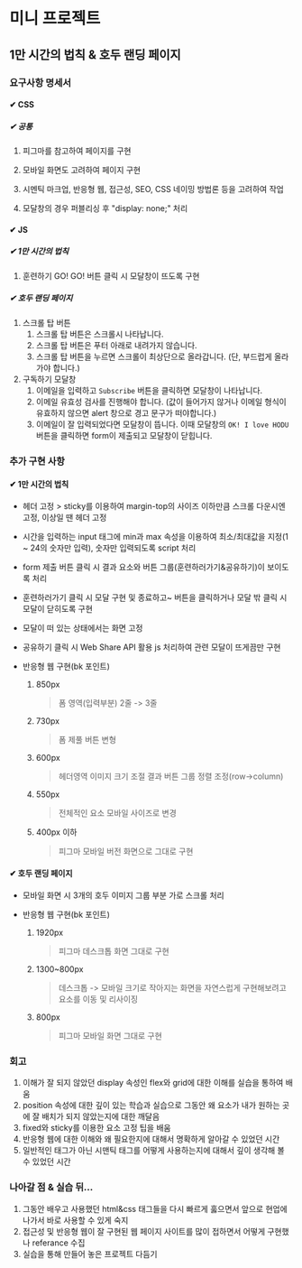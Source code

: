 # 미니 프로젝트

## 1만 시간의 법칙 & 호두 랜딩 페이지

### 요구사항 명세서

#### ✔ CSS

##### ✔ 공통

1. 피그마를 참고하여 페이지를 구현

2. 모바일 화면도 고려하여 페이지 구현

3. 시멘틱 마크업, 반응형 웹, 접근성, SEO, CSS 네이밍 방법론 등을 고려하여 작업

4. 모달창의 경우 퍼블리싱 후 "display: none;" 처리

#### ✔ JS

##### ✔ 1만 시간의 법칙

1. 훈련하기 GO! GO! 버튼 클릭 시 모달창이 뜨도록 구현

##### ✔ 호두 랜딩 페이지

1.  스크롤 탑 버튼
    1. 스크롤 탑 버튼은 스크롤시 나타납니다.
    2. 스크롤 탑 버튼은 푸터 아래로 내려가지 않습니다.
    3. 스크롤 탑 버튼을 누르면 스크롤이 최상단으로 올라갑니다. (단, 부드럽게 올라가야 합니다.)
2.  구독하기 모달창
    1. 이메일을 입력하고 `Subscribe` 버튼을 클릭하면 모달창이 나타납니다.
    2. 이메일 유효성 검사를 진행해야 합니다. (값이 들어가지 않거나 이메일 형식이 유효하지 않으면 alert 창으로 경고 문구가 떠야합니다.)
    3. 이메일이 잘 입력되었다면 모달창이 뜹니다. 이때 모달창의 `OK! I love HODU` 버튼을 클릭하면 form이 제출되고 모달창이 닫힙니다.

### 추가 구현 사항

#### ✔ 1만 시간의 법칙

- 헤더 고정 > sticky를 이용하여 margin-top의 사이즈 이하만큼 스크롤 다운시엔 고정, 이상일 땐 헤더 고정

- 시간을 입력하는 input 태그에 min과 max 속성을 이용하여 최소/최대값을 지정(1 ~ 24의 숫자만 입력), 숫자만 입력되도록 script 처리

- form 제출 버튼 클릭 시 결과 요소와 버튼 그룹(훈련하러가기&공유하기)이 보이도록 처리

- 훈련하러가기 클릭 시 모달 구현 및 종료하고~ 버튼을 클릭하거나 모달 밖 클릭 시 모달이 닫히도록 구현

- 모달이 떠 있는 상태에서는 화면 고정

- 공유하기 클릭 시 Web Share API 활용 js 처리하여 관련 모달이 뜨게끔만 구현

- 반응형 웹 구현(bk 포인트)

  1. 850px

     > 폼 영역(입력부분) 2줄 -> 3줄

  2. 730px

     > 폼 제풀 버튼 변형

  3. 600px

     > 헤더영역 이미지 크기 조절
     > 결과 버튼 그룹 정렬 조정(row->column)

  4. 550px

     > 전체적인 요소 모바일 사이즈로 변경

  5. 400px 이하
     > 피그마 모바일 버전 화면으로 그대로 구현

#### ✔ 호두 랜딩 페이지

- 모바일 화면 시 3개의 호두 이미지 그룹 부분 가로 스크롤 처리

- 반응형 웹 구현(bk 포인트)

  1. 1920px

     > 피그마 데스크톱 화면 그대로 구현

  2. 1300~800px

     > 데스크톱 -> 모바일 크기로 작아지는 화면을 자연스럽게 구현해보려고 요소를 이동 및 리사이징

  3. 800px

     > 피그마 모바일 화면 그대로 구현

### 회고

1. 이해가 잘 되지 않았던 display 속성인 flex와 grid에 대한 이해를 실습을 통하여 배움
2. position 속성에 대한 깊이 있는 학습과 실습으로 그동안 왜 요소가 내가 원하는 곳에 잘 배치가 되지 않았는지에 대한 깨달음
3. fixed와 sticky를 이용한 요소 고정 팁을 배움
4. 반응형 웹에 대한 이해와 왜 필요한지에 대해서 명확하게 알아갈 수 있었던 시간
5. 일반적인 태그가 아닌 시맨틱 태그를 어떻게 사용하는지에 대해서 깊이 생각해 볼 수 있었던 시간

### 나아갈 점 & 실습 뒤...

1. 그동안 배우고 사용했던 html&css 태그들을 다시 빠르게 훓으면서 앞으로 현업에 나가서 바로 사용할 수 있게 숙지
2. 접근성 및 반응형 웹이 잘 구현된 웹 페이지 사이트를 많이 접하면서 어떻게 구현했나 referance 수집
3. 실습을 통해 만들어 놓은 프로젝트 다듬기
